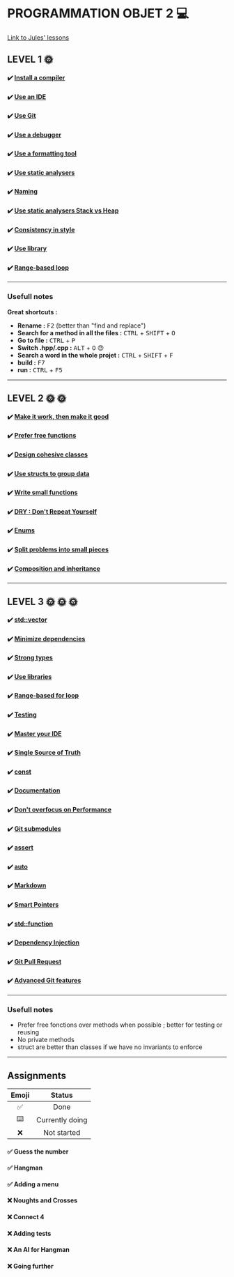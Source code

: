 # PROGRAMMATION OBJET 2 💻
[Link to Jules' lessons](https://julesfouchy.github.io/Learn--Clean-Code-With-Cpp/) 

## LEVEL 1 :sun_with_face:

#### :heavy_check_mark: [Install a compiler](https://julesfouchy.github.io/Learn--Clean-Code-With-Cpp/lessons/install-a-compiler/)

#### :heavy_check_mark: [Use an IDE](https://julesfouchy.github.io/Learn--Clean-Code-With-Cpp/lessons/ide/)

#### :heavy_check_mark: [Use Git](https://julesfouchy.github.io/Learn--Clean-Code-With-Cpp/lessons/git/) 

#### :heavy_check_mark: [Use a debugger](https://julesfouchy.github.io/Learn--Clean-Code-With-Cpp/lessons/debugger/) 

#### :heavy_check_mark: [Use a formatting tool](https://julesfouchy.github.io/Learn--Clean-Code-With-Cpp/lessons/formatting-tool/) 

#### :heavy_check_mark: [Use static analysers](https://julesfouchy.github.io/Learn--Clean-Code-With-Cpp/lessons/static-analysers/) 

#### :heavy_check_mark: [Naming](https://julesfouchy.github.io/Learn--Clean-Code-With-Cpp/lessons/naming/) 

#### :heavy_check_mark: [Use static analysers Stack vs Heap](https://julesfouchy.github.io/Learn--Clean-Code-With-Cpp/lessons/stack-vs-heap/) 

#### :heavy_check_mark: [Consistency in style](https://julesfouchy.github.io/Learn--Clean-Code-With-Cpp/lessons/consistency-in-style/) 

#### :heavy_check_mark: [Use library](https://julesfouchy.github.io/Learn--Clean-Code-With-Cpp/lessons/use-libraries/)

#### :heavy_check_mark: [Range-based loop](https://julesfouchy.github.io/Learn--Clean-Code-With-Cpp/lessons/range-based-for-loop/)

---

### Usefull notes

**Great shortcuts :**
- **Rename :** <kbd>F2</kbd> (better than "find and replace")
- **Search for a method in all the files :** <kbd>CTRL</kbd> + <kbd>SHIFT</kbd> + <kbd>O</kbd> 
- **Go to file :** <kbd>CTRL</kbd> + <kbd>P</kbd> 
- **Switch .hpp/.cpp :** <kbd>ALT</kbd> + <kbd>O</kbd>  :heart_eyes:
- **Search a word in the whole projet :**  <kbd>CTRL</kbd> + <kbd>SHIFT</kbd> + <kbd>F</kbd>
- **build :** <kbd>F7</kbd>
- **run :** <kbd>CTRL</kbd> + <kbd>F5</kbd>

---

## LEVEL 2 :sun_with_face: :sun_with_face:

#### :heavy_check_mark: [Make it work, then make it good](https://julesfouchy.github.io/Learn--Clean-Code-With-Cpp/lessons/make-it-work-then-make-it-good/) 

#### :heavy_check_mark: [Prefer free functions](https://julesfouchy.github.io/Learn--Clean-Code-With-Cpp/lessons/prefer-free-functions/) 

#### :heavy_check_mark: [Design cohesive classes](https://julesfouchy.github.io/Learn--Clean-Code-With-Cpp/lessons/design-cohesive-classes/)

#### :heavy_check_mark: [Use structs to group data](https://julesfouchy.github.io/Learn--Clean-Code-With-Cpp/lessons/use-structs-to-group-data/) 

#### :heavy_check_mark: [Write small functions](https://julesfouchy.github.io/Learn--Clean-Code-With-Cpp/lessons/write-small-functions/) 

#### :heavy_check_mark: [DRY : Don't Repeat Yourself](https://julesfouchy.github.io/Learn--Clean-Code-With-Cpp/lessons/dry-dont-repeat-yourself/) 

#### :heavy_check_mark: [Enums](https://julesfouchy.github.io/Learn--Clean-Code-With-Cpp/lessons/enums/) 

#### :heavy_check_mark: [Split problems into small pieces](https://julesfouchy.github.io/Learn--Clean-Code-With-Cpp/lessons/split-problems-in-small-pieces/) 

#### :heavy_check_mark: [Composition and inheritance](https://julesfouchy.github.io/Learn--Clean-Code-With-Cpp/lessons/composition-over-inheritance/) 

---

## LEVEL 3 :sun_with_face: :sun_with_face: :sun_with_face:

#### :heavy_check_mark: [std::vector](https://julesfouchy.github.io/Learn--Clean-Code-With-Cpp/lessons/vector/)

#### :heavy_check_mark: [Minimize dependencies](https://julesfouchy.github.io/Learn--Clean-Code-With-Cpp/lessons/minimize-dependencies/)
#### :heavy_check_mark: [Strong types](https://julesfouchy.github.io/Learn--Clean-Code-With-Cpp/lessons/strong-types/)
#### :heavy_check_mark: [Use libraries](https://julesfouchy.github.io/Learn--Clean-Code-With-Cpp/lessons/use-libraries/)
#### :heavy_check_mark: [Range-based for loop](https://julesfouchy.github.io/Learn--Clean-Code-With-Cpp/lessons/range-based-for-loop/)
#### :heavy_check_mark: [Testing](https://julesfouchy.github.io/Learn--Clean-Code-With-Cpp/lessons/testing/)
#### :heavy_check_mark: [Master your IDE](https://julesfouchy.github.io/Learn--Clean-Code-With-Cpp/lessons/master-your-ide/)
#### :heavy_check_mark: [Single Source of Truth](https://julesfouchy.github.io/Learn--Clean-Code-With-Cpp/lessons/single-source-of-truth/)
#### :heavy_check_mark: [const](https://julesfouchy.github.io/Learn--Clean-Code-With-Cpp/lessons/const/)
#### :heavy_check_mark: [Documentation](https://julesfouchy.github.io/Learn--Clean-Code-With-Cpp/lessons/documentation/)
#### :heavy_check_mark: [Don't overfocus on Performance](https://julesfouchy.github.io/Learn--Clean-Code-With-Cpp/lessons/dont-overfocus-on-performance/)
#### :heavy_check_mark: [Git submodules](https://julesfouchy.github.io/Learn--Clean-Code-With-Cpp/lessons/git-submodules/)
#### :heavy_check_mark: [assert](https://julesfouchy.github.io/Learn--Clean-Code-With-Cpp/lessons/assert/)
#### :heavy_check_mark: [auto](https://julesfouchy.github.io/Learn--Clean-Code-With-Cpp/lessons/auto/)
#### :heavy_check_mark: [Markdown](https://julesfouchy.github.io/Learn--Clean-Code-With-Cpp/lessons/markdown/)
#### :heavy_check_mark: [Smart Pointers](https://julesfouchy.github.io/Learn--Clean-Code-With-Cpp/lessons/smart-pointers/)
#### :heavy_check_mark: [std::function](https://julesfouchy.github.io/Learn--Clean-Code-With-Cpp/lessons/std-function/)
#### :heavy_check_mark: [Dependency Injection](https://julesfouchy.github.io/Learn--Clean-Code-With-Cpp/lessons/dependency-injection/)
#### :heavy_check_mark: [Git Pull Request](https://julesfouchy.github.io/Learn--Clean-Code-With-Cpp/lessons/git-pull-request/)
#### :heavy_check_mark: [Advanced Git features](https://julesfouchy.github.io/Learn--Clean-Code-With-Cpp/lessons/advanced-git-features/)

---

### Usefull notes
- Prefer free fonctions over methods when possible ; better for testing or reusing
- No private methods
- struct are better than classes if we have no invariants to enforce

---
## Assignments

| Emoji               | Status          |
| :-----------------: |:---------------:|
| :white_check_mark:  | Done            |
| :keyboard:          | Currently doing |
| :x:                 | Not started     |

#### :white_check_mark: Guess the number

#### :white_check_mark: Hangman

#### :white_check_mark: Adding a menu

#### :x: Noughts and Crosses

#### :x: Connect 4

#### :x: Adding tests

#### :x: An AI for Hangman

#### :x: Going further
